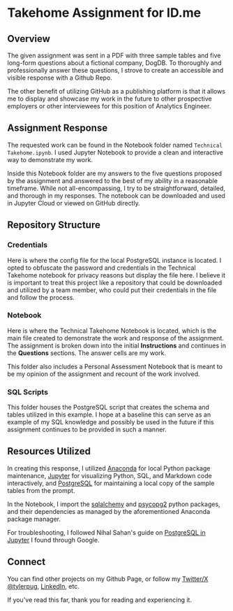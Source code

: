 # Takehome Assignment for ID.me

## Overview

The given assignment was sent in a PDF with three sample tables and five long-form questions about a fictional company, DogDB.  To thoroughly and professionally answer these questions, I strove to create an accessible and visible response with a Github Repo.

The other benefit of utilizing GitHub as a publishing platform is that it allows me to display and showcase my work in the future to other prospective employers or other interviewees for this position of Analytics Engineer.


## Assignment Response

The requested work can be found in the Notebook folder named `Technical Takehome.ipynb`.  I used Jupyter Notebook to provide a clean and interactive way to demonstrate my work. 

Inside this Notebook folder are my answers to the five questions proposed by the assignment and answered to the best of my ability in a reasonable timeframe.  While not all-encompassing, I try to be straightforward, detailed, and thorough in my responses.  The notebook can be downloaded and used in Jupyter Cloud or viewed on GitHub directly.


## Repository Structure

### Credentials

Here is where the config file for the local PostgreSQL instance is located.  I opted to obfuscate the password and credentials in the Technical Takehome notebook for privacy reasons but display the file here.  I believe it is important to treat this project like a repository that could be downloaded and utilized by a team member, who could put their credentials in the file and follow the process.

### Notebook

Here is where the Technical Takehome Notebook is located, which is the main file created to demonstrate the work and response of the assignment.  The assignment is broken down into the initial **Instructions** and continues in the **Questions** sections.  The answer cells are my work.  

This folder also includes a Personal Assessment Notebook that is meant to be my opinion of the assignment and recount of the work involved.

### SQL Scripts

This folder houses the PostgreSQL script that creates the schema and tables utilized in this example.  I hope at a baseline this can serve as an example of my SQL knowledge and possibly be used in the future if this assignment continues to be provided in such a manner.  


## Resources Utilized

In creating this response, I utilized [Anaconda](https://www.anaconda.com/) for local Python package maintenance, [Jupyter](https://jupyter.org/) for visualizing Python, SQL, and Markdown code interactively, and [PostgreSQL](https://www.postgresql.org/) for maintaining a local copy of the sample tables from the prompt.

In the Notebook, I import the [sqlalchemy](https://www.sqlalchemy.org/) and [psycopg2](https://pypi.org/project/psycopg2/) python packages, and their dependencies as managed by the aforementioned Anaconda package manager.

For troubleshooting, I followed Nihal Sahan's guide on [PostgreSQL in Jupyter](https://github.com/nihalsahan/DB/blob/main/ConnectPostgres.ipynb) I found through Google.

## Connect

You can find other projects on my Github Page, or follow my [Twitter/X @tylerpug](https://twitter.com/tylerpug), [LinkedIn](https://www.linkedin.com/in/tyler-pugliese-94713b10/), etc.

If you've read this far, thank you for reading and experiencing it.